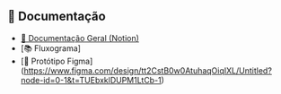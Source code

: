 ## 📘 Documentação

- [📖 Documentação Geral (Notion)](https://www.notion.so/Funcionalidades-Qualisystem-21cc31d9667d805ca31ac89512ff1845?source=copy_link)
- [📚 Fluxograma]
- [🎨 Protótipo Figma] (https://www.figma.com/design/tt2CstB0w0AtuhaqOiqIXL/Untitled?node-id=0-1&t=TUEbxklDUPM1LtCb-1)
